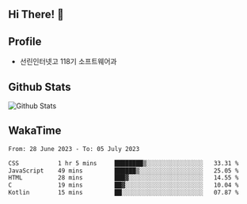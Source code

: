 ## Hi There! 👋

## Profile

-   선린인터넷고 118기 소프트웨어과

## Github Stats

![Github Stats](https://github-readme-stats.vercel.app/api/top-langs/?username=NY0510&theme=tokyonight&hide_border=true&layout=compact)

## WakaTime

<!--START_SECTION:waka-->

```txt
From: 28 June 2023 - To: 05 July 2023

CSS           1 hr 5 mins     ████████▒░░░░░░░░░░░░░░░░   33.31 %
JavaScript    49 mins         ██████▒░░░░░░░░░░░░░░░░░░   25.05 %
HTML          28 mins         ███▓░░░░░░░░░░░░░░░░░░░░░   14.55 %
C             19 mins         ██▓░░░░░░░░░░░░░░░░░░░░░░   10.04 %
Kotlin        15 mins         ██░░░░░░░░░░░░░░░░░░░░░░░   07.87 %
```

<!--END_SECTION:waka-->
